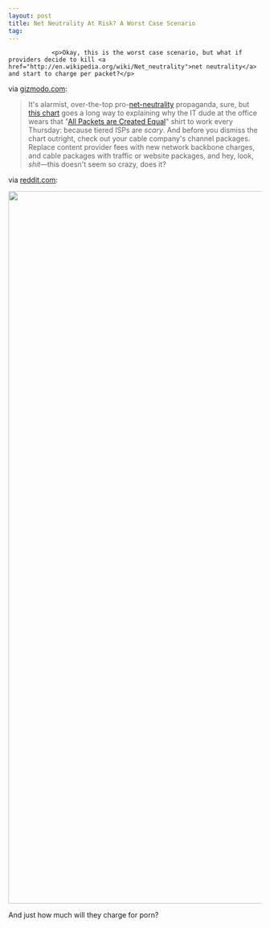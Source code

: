 ```yaml
---
layout: post
title: Net Neutrality At Risk? A Worst Case Scenario
tag: 
---
```



                <p>Okay, this is the worst case scenario, but what if providers decide to kill <a href="http://en.wikipedia.org/wiki/Net_neutrality">net neutrality</a> and start to charge per packet?</p>
<p>via <a href="http://gizmodo.com/5391707/losing-net-neutrality-the-worst-case-scenario">gizmodo.com</a>:</p>
<blockquote>It's alarmist, over-the-top pro-<a href="http://gizmodo.com/tag/net-neutrality">net-neutrality</a> propaganda, sure, but <a href="http://www.reddit.com/r/pics/comments/9yj1f/heres_a_new_scenario_i_just_created_illustrating/">this chart</a> goes a long way to explaining why the IT dude at the office wears that "<a href="http://skreened.com/someofnothing/net-neutrality-tee-all-packets-are-created-equal">All Packets are Created Equal</a>" shirt to work every Thursday: because tiered ISPs are <em>scary</em>.                               And before you dismiss the chart outright, check out your cable company's channel packages. Replace content provider fees with new network backbone charges, and cable packages with traffic or website packages, and hey, look, <em>shit</em>—this doesn't seem so crazy, does it?</blockquote>
<p>via <a href="http://www.reddit.com/r/pics/comments/9yj1f/heres_a_new_scenario_i_just_created_illustrating/">reddit.com</a>:</p>
<img class="alignnone" title="Net Neutrality - Worst Case Scenario" src="http://i.imgur.com/5RrWm.png" alt="" width="636" height="1415" />
<p>And just how much will they charge for porn?</p>
            
